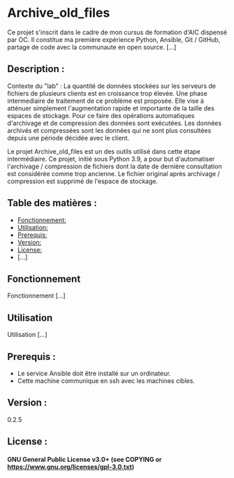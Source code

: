 # Archive_old_files
Ce projet s'inscrit dans le cadre de mon cursus de formation d'AIC dispensé par OC. 
Il constitue ma première expérience Python, Ansible, Git / GitHub, partage de code avec la communaute en open source. [...] 

## Description :
Contexte du "lab" :
La quantité de données stockées sur les serveurs de fichiers de plusieurs clients est en croissance trop élevée. Une phase intermediaire de traitement de ce problème est proposée. Elle vise à atténuer simplement l'augmentation rapide et importante de la taille des espaces de stockage. Pour ce faire des opérations automatiques d'archivage et de compression des données sont exécutées. Les données archivés et compressées sont les données qui ne sont plus consultées depuis une période décidée avec le client.

Le projet Archive_old_files est un des outils utilisé dans cette étape intermédiaire. Ce projet, initié sous Python 3.9, a pour but d'automatiser l'archivage / compression de fichiers dont la date de dernière consultation est considérée comme trop ancienne. 
Le fichier original après archivage / compression est supprimé de l'espace de stockage. 


## Table des matières :  
- [Fonctionnement:](#Fonctionnement)
- [Utilisation:](#Utilisation)
- [Prerequis:](#Prerequis)
- [Version:](#Version)
- [License:](#License)
- [...]

## Fonctionnement
Fonctionnement [...]

## Utilisation
Utilisation [...]

## Prerequis :  
* Le service Ansible doit être installé sur un ordinateur.
* Cette machine communique en ssh avec les machines cibles.


## Version :  
0.2.5

## License :  
#### GNU General Public License v3.0+ (see COPYING or https://www.gnu.org/licenses/gpl-3.0.txt)